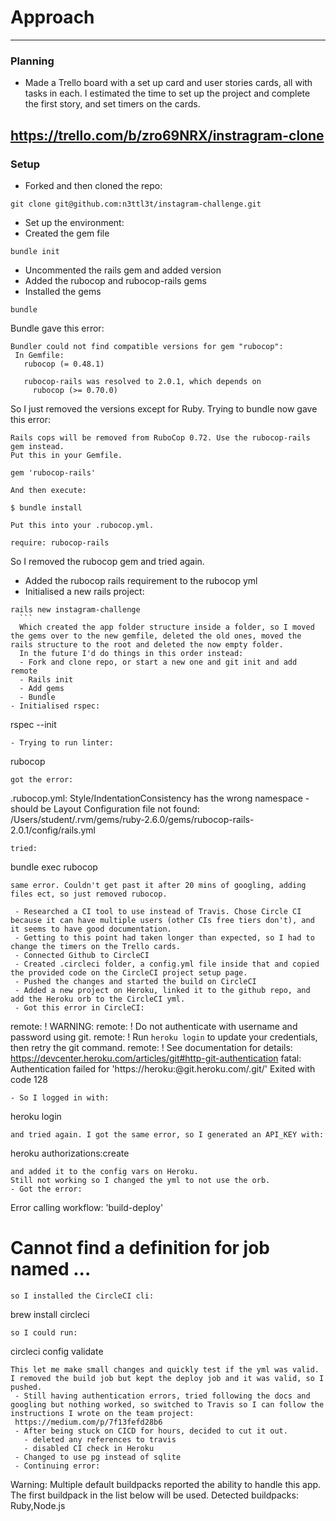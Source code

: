 # Approach
---
### Planning

- Made a Trello board with a set up card and user stories cards, all with tasks in each. I estimated the time to set up the project and complete the first story, and set timers on the cards.

 https://trello.com/b/zro69NRX/instragram-clone
---
### Setup

- Forked and then cloned the repo:
```
git clone git@github.com:n3ttl3t/instagram-challenge.git
```
- Set up the environment:
 - Created the gem file
```
bundle init
```
 - Uncommented the rails gem and added version
 - Added the rubocop and rubocop-rails gems
 - Installed the gems
 ```
bundle
 ```
 Bundle gave this error:
 ```
 Bundler could not find compatible versions for gem "rubocop":
  In Gemfile:
    rubocop (= 0.48.1)

    rubocop-rails was resolved to 2.0.1, which depends on
      rubocop (>= 0.70.0)
 ```
 So I just removed the versions except for Ruby. Trying to bundle now gave this error:

   ```
   Rails cops will be removed from RuboCop 0.72. Use the rubocop-rails gem instead.
   Put this in your Gemfile.

   gem 'rubocop-rails'

   And then execute:

   $ bundle install

   Put this into your .rubocop.yml.

   require: rubocop-rails
   ```
   So I removed the rubocop gem and tried again.
  - Added the rubocop rails requirement to the rubocop yml
  - Initialised a new rails project:
  ```
rails new instagram-challenge
    ```
    Which created the app folder structure inside a folder, so I moved the gems over to the new gemfile, deleted the old ones, moved the rails structure to the root and deleted the now empty folder.
    In the future I'd do things in this order instead:
    - Fork and clone repo, or start a new one and git init and add remote
    - Rails init
    - Add gems
    - Bundle
 - Initialised rspec:
  ```
rspec --init
  ```
  - Trying to run linter:
  ```
rubocop
  ```
got the error:
```
.rubocop.yml: Style/IndentationConsistency has the wrong namespace - should be Layout
Configuration file not found: /Users/student/.rvm/gems/ruby-2.6.0/gems/rubocop-rails-2.0.1/config/rails.yml
```
tried:
```
bundle exec rubocop
```
same error. Couldn't get past it after 20 mins of googling, adding files ect, so just removed rubocop.

 - Researched a CI tool to use instead of Travis. Chose Circle CI because it can have multiple users (other CIs free tiers don't), and it seems to have good documentation.
 - Getting to this point had taken longer than expected, so I had to change the timers on the Trello cards.
 - Connected Github to CircleCI
 - Created .circleci folder, a config.yml file inside that and copied the provided code on the CircleCI project setup page.
 - Pushed the changes and started the build on CircleCI
 - Added a new project on Heroku, linked it to the github repo, and add the Heroku orb to the CircleCI yml.
 - Got this error in CircleCI:
 ```
remote: !	WARNING:
remote: !	Do not authenticate with username and password using git.
remote: !	Run `heroku login` to update your credentials, then retry the git command.
remote: !	See documentation for details: https://devcenter.heroku.com/articles/git#http-git-authentication
fatal: Authentication failed for 'https://heroku:@git.heroku.com/.git/'
Exited with code 128
 ```
 - So I logged in with:
 ```
heroku login
 ```
 and tried again. I got the same error, so I generated an API_KEY with:
 ```
heroku authorizations:create
 ```
and added it to the config vars on Heroku.
Still not working so I changed the yml to not use the orb.
 - Got the error:
```
Error calling workflow: 'build-deploy'
# Cannot find a definition for job named ...
```
so I installed the CircleCI cli:
```
brew install circleci
```
so I could run:
```
circleci config validate
```
This let me make small changes and quickly test if the yml was valid. I removed the build job but kept the deploy job and it was valid, so I pushed.
 - Still having authentication errors, tried following the docs and googling but nothing worked, so switched to Travis so I can follow the instructions I wrote on the team project:
 https://medium.com/p/7f13fefd28b6
 - After being stuck on CICD for hours, decided to cut it out.
   - deleted any references to travis
   - disabled CI check in Heroku
 - Changed to use pg instead of sqlite
 - Continuing error:
 ```
 Warning: Multiple default buildpacks reported the ability to handle this app. The first buildpack in the list below will be used.
 			Detected buildpacks: Ruby,Node.js
 ```
 
